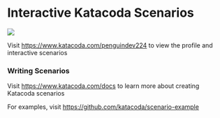 # Interactive Katacoda Scenarios

[![](http://shields.katacoda.com/katacoda/penguindev224/count.svg)](https://www.katacoda.com/penguindev224 "Get your profile on Katacoda.com")

Visit https://www.katacoda.com/penguindev224 to view the profile and interactive scenarios

### Writing Scenarios
Visit https://www.katacoda.com/docs to learn more about creating Katacoda scenarios

For examples, visit https://github.com/katacoda/scenario-example
